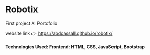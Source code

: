 # Robotix

First project AI Portofolio

website link 👉 https://abdoassall.github.io/robotix/

#### Technologies Used: Frontend: HTML, CSS, JavaScript, Bootstrap

